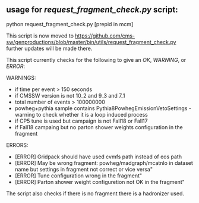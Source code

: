 ## usage for *request_fragment_check.py* script:

python request_fragment_check.py [prepid in mcm]

This script is now moved to https://github.com/cms-sw/genproductions/blob/master/bin/utils/request_fragment_check.py further updates will be made there. 

This script currently checks for the following to give an *OK*, *WARNING*, or *ERROR*:

WARNINGS:
* if time per event > 150 seconds
* if CMSSW version is not 10_2 and 9_3 and 7_1
* total number of events > 100000000
* powheg+pythia sample contains Pythia8PowhegEmissionVetoSettings - warning to check whether it is a loop induced process
* if CP5 tune is used but campaign is not Fall18 or Fall17
* if Fall18 campaing but no parton shower weights configuration in the fragment

ERRORS:
* [ERROR] Gridpack should have used cvmfs path instead of eos path
* [ERROR] May be wrong fragment: powheg/madgraph/mcatnlo in dataset name but settings in fragment not correct or vice versa"
* [ERROR] Tune configuration wrong in the fragment"
* [ERROR] Parton shower weight configuretion not OK in the fragment"

The script also checks if there is no fragment there is a hadronizer used.  
